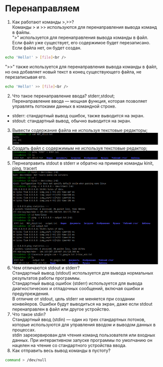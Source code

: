 # Перенаправляем

1) Как работают команды >,>>?<br />
Команды > и >> используются для перенаправления вывода команд в файлы.<br />
">" используется для перенаправления вывода команды в файл. Если файл уже существует, его содержимое будет перезаписано. Если файла нет, он будет создан.<br />
```sh
echo 'Hello!' > [file]<br />
```
">>" также используется для перенаправления вывода команды в файл, но она добавляет новый текст в конец существующего файла, не перезаписывая его.<br />
```sh
echo 'Hello!' >> [file]<br />
```
2) Что такое перенаправление ввода? stderr,stdout;<br />
Перенаправление ввода — мощная функция, которая позволяет управлять потоками данных в командной строке.<br />
* stderr: стандартный вывод ошибок, также выводится на экран.<br />
* stdout: стандартный вывод, обычно выводится на экран.<br />
3) Вывести содержание файла не используя текстовые редакторы;<br />
![alt text](https://github.com/kryffaer/Tasks_241/blob/my_reply/1-Work%20whith%20files/screenshots/12.png?raw=true)
4) Создать файл с содержимым не используя текстовые редактор;<br />
![alt text](https://github.com/kryffaer/Tasks_241/blob/my_reply/1-Work%20whith%20files/screenshots/13.png?raw=true)
5) Пернеаправить stdout в stderr и обратно на примере команды kinit, ping, tracert<br />
![alt text](https://github.com/kryffaer/Tasks_241/blob/my_reply/1-Work%20whith%20files/screenshots/14.png?raw=true)
6) Чем отличаются stdout и stderr?<br />
Стандартный вывод (stdout) используется для вывода нормальных результатов работы программы.<br />
Стандартный вывод ошибок (stderr) используется для вывода диагностических и отладочных сообщений, включая ошибки и предупреждения.<br />
В отличие от stdout, цель stderr не меняется при создании конвейеров. Ошибки будут выводиться на экран, даже если stdout перенаправлен в файл или другое устройство.<br />
7) Что такое stdin?<br />
Стандартный ввод (stdin) — один из трех стандартных потоков, которые используются для управления вводом и выводом данных в процессах.<br />
stdin зарезервирован для чтения команд пользователя или входных данных. При интерактивном запуске программы по умолчанию он нацелен на чтение со стандартного устройства ввода.<br />
8) Как отправить весь вывод команды в пустоту?<br />
```sh
command > /dev/null
```
